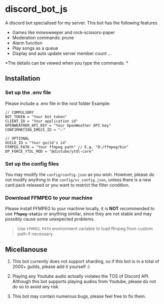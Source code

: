 # discord_bot_js
A discord bot specialised for my server. This bot has the following features
- Games like minesweeper and rock-scissors-paper
- Moderation commands: prune
- Alarm function
- Play songs as a queue
- Display and auto update server member count
...

*The details can be viewed when you type the commands.
*

## Installation

### Set up the .env file
Please include a .env file in the root folder
Example:
```
// COMPULSORY
BOT_TOKEN = "Your bot token"
CLIENT_ID = "Your application id"
OPENWEATHER_API_KEY = "Your OpenWeather API key"
CONFIRMATION_EMOJI_ID = "✅"

// OPTIONAL
GUILD_ID = "Your guild's id"
FFMPEG_PATH = "Your ffmpeg path" // E.g. "D:/ffmpeg/bin"
DP_FORCE_YTDL_MOD = "@distube/ytdl-core"
```

### Set up the config files
You may modify the `config/config.json` as you wish. However, please do not modify anything in the `config/sv_config.json`, unless there is a new card pack released or you want to restrict the filter condition.

### Download FFMPEG to your machine
Please install FFMPEG to your machine locally, it is **NOT** recommended to use **`ffmpeg-static`** or anything similar, since they are not stable and may possibly cause some unexpected problems.
> Use `FFMPEG_PATH` environment variable to load ffmpeg from custom path if necessary.

## Micellanouse
1. This bot currently does not support sharding, so if this bot is in a total of 2000+ guilds, please add it yourself :)

2. Playing any Youtube audio actually violates the TOS of Discord API. Although this bot supports playing audios from Youtube, please do not do so to avoid any risk.

3. This bot may contain numerous bugs, please feel free to fix them.

